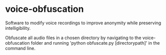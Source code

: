 # voice-obfuscation
Software to modify voice recordings to improve anonymity while preserving intelligibility.

Obfuscate all audio files in a chosen directory by navigating to the voice-obfuscation folder and running 'python obfuscate.py [directorypath]' in the command line.
